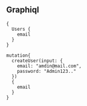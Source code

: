 ## Graphiql

    {
      Users {
        email
      }
    }

    mutation{
      createUser(input: {
        email: "amdin@mail.com",
        password: "Admin123.."
      })
      {
        email
      }
    }
